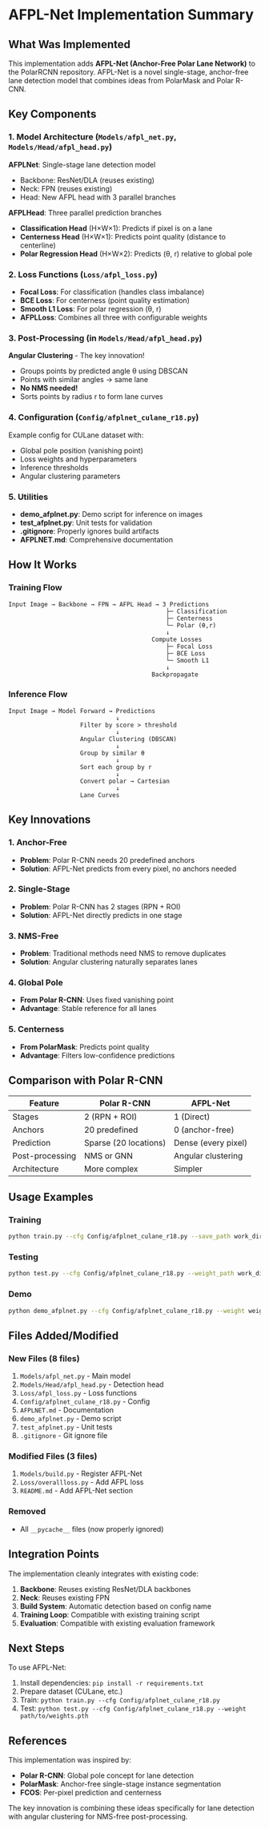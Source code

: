 # AFPL-Net Implementation Summary

## What Was Implemented

This implementation adds **AFPL-Net (Anchor-Free Polar Lane Network)** to the PolarRCNN repository. AFPL-Net is a novel single-stage, anchor-free lane detection model that combines ideas from PolarMask and Polar R-CNN.

## Key Components

### 1. Model Architecture (`Models/afpl_net.py`, `Models/Head/afpl_head.py`)

**AFPLNet**: Single-stage lane detection model
- Backbone: ResNet/DLA (reuses existing)
- Neck: FPN (reuses existing)
- Head: New AFPL head with 3 parallel branches

**AFPLHead**: Three parallel prediction branches
- **Classification Head** (H×W×1): Predicts if pixel is on a lane
- **Centerness Head** (H×W×1): Predicts point quality (distance to centerline)
- **Polar Regression Head** (H×W×2): Predicts (θ, r) relative to global pole

### 2. Loss Functions (`Loss/afpl_loss.py`)

- **Focal Loss**: For classification (handles class imbalance)
- **BCE Loss**: For centerness (point quality estimation)
- **Smooth L1 Loss**: For polar regression (θ, r)
- **AFPLLoss**: Combines all three with configurable weights

### 3. Post-Processing (in `Models/Head/afpl_head.py`)

**Angular Clustering** - The key innovation!
- Groups points by predicted angle θ using DBSCAN
- Points with similar angles → same lane
- **No NMS needed!**
- Sorts points by radius r to form lane curves

### 4. Configuration (`Config/afplnet_culane_r18.py`)

Example config for CULane dataset with:
- Global pole position (vanishing point)
- Loss weights and hyperparameters
- Inference thresholds
- Angular clustering parameters

### 5. Utilities

- **demo_afplnet.py**: Demo script for inference on images
- **test_afplnet.py**: Unit tests for validation
- **.gitignore**: Properly ignores build artifacts
- **AFPLNET.md**: Comprehensive documentation

## How It Works

### Training Flow
```
Input Image → Backbone → FPN → AFPL Head → 3 Predictions
                                            ├─ Classification
                                            ├─ Centerness  
                                            └─ Polar (θ,r)
                                            ↓
                                        Compute Losses
                                            ├─ Focal Loss
                                            ├─ BCE Loss
                                            └─ Smooth L1
                                            ↓
                                        Backpropagate
```

### Inference Flow
```
Input Image → Model Forward → Predictions
                              ↓
                    Filter by score > threshold
                              ↓
                    Angular Clustering (DBSCAN)
                              ↓
                    Group by similar θ
                              ↓
                    Sort each group by r
                              ↓
                    Convert polar → Cartesian
                              ↓
                    Lane Curves
```

## Key Innovations

### 1. Anchor-Free
- **Problem**: Polar R-CNN needs 20 predefined anchors
- **Solution**: AFPL-Net predicts from every pixel, no anchors needed

### 2. Single-Stage
- **Problem**: Polar R-CNN has 2 stages (RPN + ROI)
- **Solution**: AFPL-Net directly predicts in one stage

### 3. NMS-Free
- **Problem**: Traditional methods need NMS to remove duplicates
- **Solution**: Angular clustering naturally separates lanes

### 4. Global Pole
- **From Polar R-CNN**: Uses fixed vanishing point
- **Advantage**: Stable reference for all lanes

### 5. Centerness
- **From PolarMask**: Predicts point quality
- **Advantage**: Filters low-confidence predictions

## Comparison with Polar R-CNN

| Feature | Polar R-CNN | AFPL-Net |
|---------|-------------|----------|
| Stages | 2 (RPN + ROI) | 1 (Direct) |
| Anchors | 20 predefined | 0 (anchor-free) |
| Prediction | Sparse (20 locations) | Dense (every pixel) |
| Post-processing | NMS or GNN | Angular clustering |
| Architecture | More complex | Simpler |

## Usage Examples

### Training
```bash
python train.py --cfg Config/afplnet_culane_r18.py --save_path work_dir/afplnet
```

### Testing
```bash
python test.py --cfg Config/afplnet_culane_r18.py --weight_path work_dir/afplnet/best.pth
```

### Demo
```bash
python demo_afplnet.py --cfg Config/afplnet_culane_r18.py --weight weights.pth --img test.jpg
```

## Files Added/Modified

### New Files (8 files)
1. `Models/afpl_net.py` - Main model
2. `Models/Head/afpl_head.py` - Detection head
3. `Loss/afpl_loss.py` - Loss functions
4. `Config/afplnet_culane_r18.py` - Config
5. `AFPLNET.md` - Documentation
6. `demo_afplnet.py` - Demo script
7. `test_afplnet.py` - Unit tests
8. `.gitignore` - Git ignore file

### Modified Files (3 files)
1. `Models/build.py` - Register AFPL-Net
2. `Loss/overallloss.py` - Add AFPL loss
3. `README.md` - Add AFPL-Net section

### Removed
- All `__pycache__` files (now properly ignored)

## Integration Points

The implementation cleanly integrates with existing code:

1. **Backbone**: Reuses existing ResNet/DLA backbones
2. **Neck**: Reuses existing FPN
3. **Build System**: Automatic detection based on config name
4. **Training Loop**: Compatible with existing training script
5. **Evaluation**: Compatible with existing evaluation framework

## Next Steps

To use AFPL-Net:

1. Install dependencies: `pip install -r requirements.txt`
2. Prepare dataset (CULane, etc.)
3. Train: `python train.py --cfg Config/afplnet_culane_r18.py`
4. Test: `python test.py --cfg Config/afplnet_culane_r18.py --weight path/to/weights.pth`

## References

This implementation was inspired by:
- **Polar R-CNN**: Global pole concept for lane detection
- **PolarMask**: Anchor-free single-stage instance segmentation
- **FCOS**: Per-pixel prediction and centerness

The key innovation is combining these ideas specifically for lane detection with angular clustering for NMS-free post-processing.
